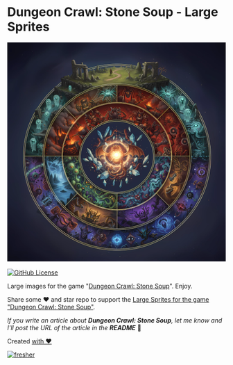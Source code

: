 # Dungeon Crawl: Stone Soup - Large Sprites

![Cover - Large Sprites for game Dungeon Crawl: Stone Soup](https://raw.githubusercontent.com/syrokomskyi/x-scale-dungeon-crawl-sprite/master/images/cover.webp)

[![GitHub License](https://img.shields.io/badge/license-MIT-blue.svg?style=for-the-badge)](https://opensource.org/licenses/MIT)

Large images for the game "[Dungeon Crawl: Stone Soup](https://en.wikipedia.org/wiki/Dungeon_Crawl_Stone_Soup)". Enjoy.

Share some ❤️ and star repo to support the [Large Sprites for the game "Dungeon Crawl: Stone Soup"](https://github.com/syrokomskyi/x-scale-dungeon-crawl-sprite).

_If you write an article about **Dungeon Crawl: Stone Soup**, let me know and I'll post the URL of the article in the **README**_ 🤝

Created [with ❤️](https://syrokomskyi.com "Andrii Syrokomskyi")

[![fresher](https://img.shields.io/badge/maintained%20using-fresher-darkgreen.svg?style=for-the-badge)](https://github.com/syrokomskyi/fresher "Keeps Projects Up to Date")
